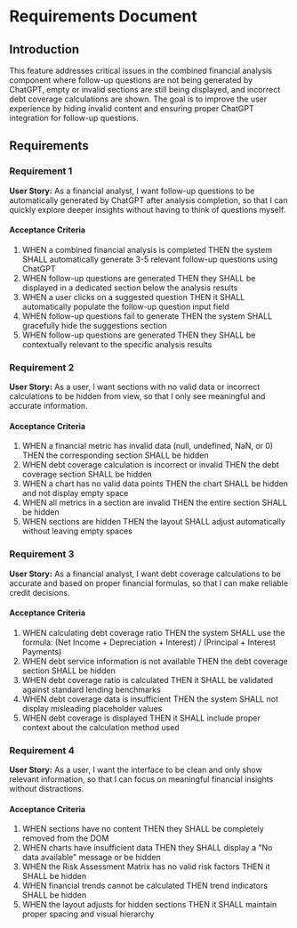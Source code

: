 # Requirements Document

## Introduction

This feature addresses critical issues in the combined financial analysis component where follow-up questions are not being generated by ChatGPT, empty or invalid sections are still being displayed, and incorrect debt coverage calculations are shown. The goal is to improve the user experience by hiding invalid content and ensuring proper ChatGPT integration for follow-up questions.

## Requirements

### Requirement 1

**User Story:** As a financial analyst, I want follow-up questions to be automatically generated by ChatGPT after analysis completion, so that I can quickly explore deeper insights without having to think of questions myself.

#### Acceptance Criteria

1. WHEN a combined financial analysis is completed THEN the system SHALL automatically generate 3-5 relevant follow-up questions using ChatGPT
2. WHEN follow-up questions are generated THEN they SHALL be displayed in a dedicated section below the analysis results
3. WHEN a user clicks on a suggested question THEN it SHALL automatically populate the follow-up question input field
4. WHEN follow-up questions fail to generate THEN the system SHALL gracefully hide the suggestions section
5. WHEN follow-up questions are generated THEN they SHALL be contextually relevant to the specific analysis results

### Requirement 2

**User Story:** As a user, I want sections with no valid data or incorrect calculations to be hidden from view, so that I only see meaningful and accurate information.

#### Acceptance Criteria

1. WHEN a financial metric has invalid data (null, undefined, NaN, or 0) THEN the corresponding section SHALL be hidden
2. WHEN debt coverage calculation is incorrect or invalid THEN the debt coverage section SHALL be hidden
3. WHEN a chart has no valid data points THEN the chart SHALL be hidden and not display empty space
4. WHEN all metrics in a section are invalid THEN the entire section SHALL be hidden
5. WHEN sections are hidden THEN the layout SHALL adjust automatically without leaving empty spaces

### Requirement 3

**User Story:** As a financial analyst, I want debt coverage calculations to be accurate and based on proper financial formulas, so that I can make reliable credit decisions.

#### Acceptance Criteria

1. WHEN calculating debt coverage ratio THEN the system SHALL use the formula: (Net Income + Depreciation + Interest) / (Principal + Interest Payments)
2. WHEN debt service information is not available THEN the debt coverage section SHALL be hidden
3. WHEN debt coverage ratio is calculated THEN it SHALL be validated against standard lending benchmarks
4. WHEN debt coverage data is insufficient THEN the system SHALL not display misleading placeholder values
5. WHEN debt coverage is displayed THEN it SHALL include proper context about the calculation method used

### Requirement 4

**User Story:** As a user, I want the interface to be clean and only show relevant information, so that I can focus on meaningful financial insights without distractions.

#### Acceptance Criteria

1. WHEN sections have no content THEN they SHALL be completely removed from the DOM
2. WHEN charts have insufficient data THEN they SHALL display a "No data available" message or be hidden
3. WHEN the Risk Assessment Matrix has no valid risk factors THEN it SHALL be hidden
4. WHEN financial trends cannot be calculated THEN trend indicators SHALL be hidden
5. WHEN the layout adjusts for hidden sections THEN it SHALL maintain proper spacing and visual hierarchy